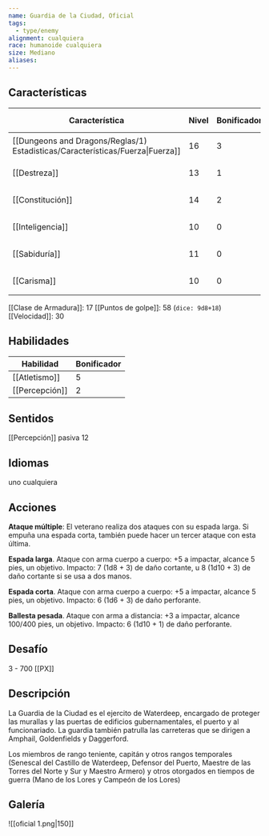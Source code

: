 ```yaml
---
name: Guardia de la Ciudad, Oficial
tags:
  - type/enemy
alignment: cualquiera
race: humanoide cualquiera
size: Mediano
aliases:
---
```


## Características
| Característica                                                                 | Nivel | Bonificador | Lanzar dado      |
| ------------------------------------------------------------------------------ | ----- | ----------- | ---------------- |
| [[Dungeons and Dragons/Reglas/1) Estadisticas/Características/Fuerza\|Fuerza]] | 16    | 3           | `dice: 1d20 + 3` |
| [[Destreza]]                                                                   | 13    | 1           | `dice: 1d20 + 1` |
| [[Constitución]]                                                               | 14    | 2           | `dice: 1d20 + 2` |
| [[Inteligencia]]                                                               | 10    | 0           | `dice: 1d20 + 0` |
| [[Sabiduría]]                                                                  | 11    | 0           | `dice: 1d20 + 0` |
| [[Carisma]]                                                                    | 10    | 0           | `dice: 1d20 + 0` |
[[Clase de Armadura]]: 17
[[Puntos de golpe]]: 58 (`dice: 9d8+18`)
[[Velocidad]]: 30

## Habilidades
| Habilidad | Bonificador |
| --------- | ----------- |
| [[Atletismo]]          | 5            |
| [[Percepción]]          | 2            |
## Sentidos

[[Percepción]] pasiva 12

## Idiomas

uno cualquiera

## Acciones

**Ataque múltiple**: El veterano realiza dos ataques con su espada larga. Si empuña una espada corta, también puede hacer un tercer ataque con esta última.

**Espada larga**. Ataque con arma cuerpo a cuerpo: +5 a impactar, alcance 5 pies, un objetivo. Impacto: 7 (1d8 + 3) de daño cortante, u 8 (1d10 + 3) de daño cortante si se usa a dos manos.

**Espada corta**. Ataque con arma cuerpo a cuerpo: +5 a impactar, alcance 5 pies, un objetivo. Impacto: 6 (1d6 + 3) de daño perforante.

**Ballesta pesada**. Ataque con arma a distancia: +3 a impactar, alcance 100/400 pies, un objetivo. Impacto: 6 (1d10 + 1) de daño perforante.

## Desafío

3 - 700 [[PX]]

## Descripción

La Guardia de la Ciudad es el ejercito de Waterdeep, encargado de proteger las murallas y las puertas de edificios gubernamentales, el puerto y al funcionariado. La guardia también patrulla las carreteras que se dirigen a Amphail, Goldenfields y Daggerford.

Los miembros de rango teniente, capitán y otros rangos temporales (Senescal del Castillo de Waterdeep, Defensor del Puerto, Maestre de las Torres del Norte y Sur y Maestro Armero) y otros otorgados en tiempos de guerra (Mano de los Lores y Campeón de los Lores)

## Galería
![[oficial 1.png|150]]